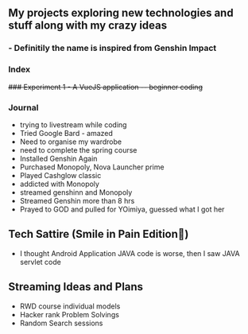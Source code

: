 ## My projects exploring new technologies and stuff along with my crazy ideas 
### - Definitily the name is inspired from Genshin Impact

### Index 
~~### Experiment 1 - A VueJS application -- beginner coding~~

### Journal
* trying to livestream while coding
* Tried Google Bard - amazed 
* Need to organise my wardrobe
* need to complete the spring course 
* Installed Genshin Again
* Purchased Monopoly, Nova Launcher prime
* Played Cashglow classic
* addicted with Monopoly 
* streamed genshinn and Monopoly 
* Streamed Genshin more than 8 hrs
* Prayed to GOD and pulled for YOimiya, guessed what I got her

 ## Tech Sattire (Smile in Pain Edition🥲)
- I thought Android Application JAVA code is worse, then I saw JAVA servlet code

## Streaming Ideas and Plans
 - RWD course individual models
 - Hacker rank Problem Solvings
 - Random Search sessions
